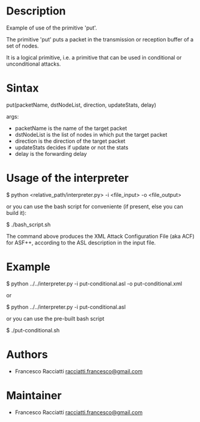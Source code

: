Description
============
Example of use of the primitive 'put'.

The primitive 'put' puts a packet in the transmission or reception buffer of a set of nodes.

It is a logical primitive, i.e. a primitive that can be used in conditional or unconditional attacks.


Sintax
======
put(packetName, dstNodeList, direction, updateStats, delay)

args:
 + packetName is the name of the target packet
 + dstNodeList is the list of nodes in which put the target packet
 + direction is the direction of the target packet
 + updateStats decides if update or not the stats
 + delay is the forwarding delay


Usage of the interpreter
========================
$ python <relative_path/interpreter.py> -i <file_input> -o <file_output>

or you can use the bash script for conveniente (if present, else you can build it):

$ ./bash_script.sh

The command above produces the XML Attack Configuration File (aka ACF) for ASF++, according to the ASL description in the input file.


Example
=======
$ python ../../interpreter.py -i put-conditional.asl -o put-conditional.xml

or

$ python ../../interpreter.py -i put-conditional.asl

or you can use the pre-built bash script

$ ./put-conditional.sh


Authors
=======
+ Francesco Racciatti  	<racciatti.francesco@gmail.com>


Maintainer
==========
+ Francesco Racciatti	<racciatti.francesco@gmail.com>
